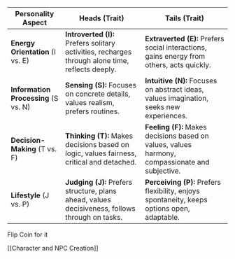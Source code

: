 | **Personality Aspect**               | **Heads** (Trait)                                                                                | **Tails** (Trait)                                                                               |
| ------------------------------------ | ------------------------------------------------------------------------------------------------ | ----------------------------------------------------------------------------------------------- |
| **Energy Orientation** (I vs. E)     | **Introverted (I):** Prefers solitary activities, recharges through alone time, reflects deeply. | **Extraverted (E):** Prefers social interactions, gains energy from others, acts quickly.       |
| **Information Processing** (S vs. N) | **Sensing (S):** Focuses on concrete details, values realism, prefers routines.                  | **Intuitive (N):** Focuses on abstract ideas, values imagination, seeks new experiences.        |
| **Decision-Making** (T vs. F)        | **Thinking (T):** Makes decisions based on logic, values fairness, critical and detached.        | **Feeling (F):** Makes decisions based on values, values harmony, compassionate and subjective. |
| **Lifestyle** (J vs. P)              | **Judging (J):** Prefers structure, plans ahead, values decisiveness, follows through on tasks.  | **Perceiving (P):** Prefers flexibility, enjoys spontaneity, keeps options open, adaptable.     |
Flip Coin for it

[[Character and NPC Creation]]